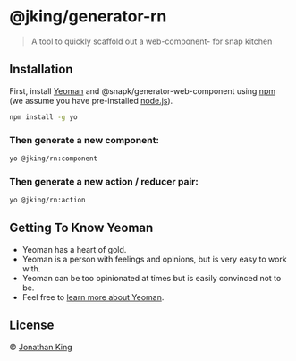 # @jking/generator-rn 
> A tool to quickly scaffold out a web-component- for snap kitchen

## Installation

First, install [Yeoman](http://yeoman.io) and @snapk/generator-web-component using [npm](https://www.npmjs.com/) (we assume you have pre-installed [node.js](https://nodejs.org/)).

```bash
npm install -g yo
```

### Then generate a new component:

```bash
yo @jking/rn:component
```

### Then generate a new action / reducer pair:

```bash
yo @jking/rn:action
```

## Getting To Know Yeoman

 * Yeoman has a heart of gold.
 * Yeoman is a person with feelings and opinions, but is very easy to work with.
 * Yeoman can be too opinionated at times but is easily convinced not to be.
 * Feel free to [learn more about Yeoman](http://yeoman.io/).

## License

 © [Jonathan King]()


[npm-image]: https://badge.fury.io/js/generator-web-component.svg
[npm-url]: https://npmjs.org/package/generator-web-component
[travis-image]: https://travis-ci.org/Snapkitchen/generator-web-component.svg?branch=master
[travis-url]: https://travis-ci.org/Snapkitchen/generator-web-component
[daviddm-image]: https://david-dm.org/Snapkitchen/generator-web-component.svg?theme=shields.io
[daviddm-url]: https://david-dm.org/Snapkitchen/generator-web-component
